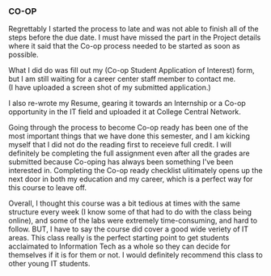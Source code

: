 ### CO-OP
Regrettably I started the process to late and was not able to finish all of the steps before the due date.  I must have missed the part in the Project details where it said that the Co-op process needed to be started as soon as possible.  

What I did do was fill out my (Co-op Student Application of Interest) form, but I am still waiting for a career center staff member to contact me.  
(I have uploaded a screen shot of my submitted application.)

I also re-wrote my Resume, gearing it towards an Internship or a Co-op opportunity in the IT field and uploaded it at College Central Network.

Going through the process to become Co-op ready has been one of the most important things that we have done this semester, and I am kicking myself that I did not do the reading first to receieve full credit.  I will definitely be completing the full assignment even after all the grades are submitted because Co-oping has always been something I've been interested in.  Completing the Co-op ready checklist ulitimately opens up the next door in both my education and my career, which is a perfect way for this course to leave off.

Overall, I thought this course was a bit tedious at times with the same structure every week (I know some of that had to do with the class being online), and some of the labs were extremely time-consuming, and hard to follow.  BUT, I have to say the course did cover a good wide veriety of IT areas.  This class really is the perfect starting point to get students acclaimated to Information Tech as a whole so they can decide for themselves if it is for them or not.  I would definitely recommend this class to other young IT students. 
